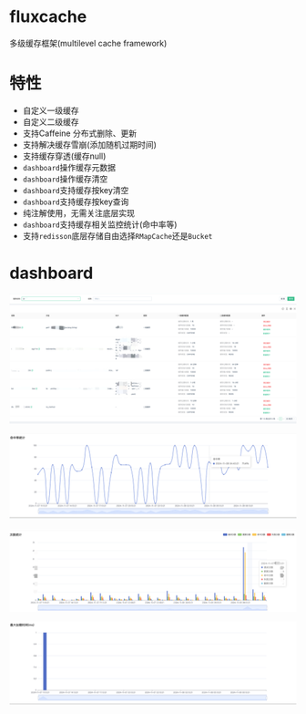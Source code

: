 # fluxcache
多级缓存框架(multilevel cache framework)


# 特性

- 自定义一级缓存
- 自定义二级缓存
- 支持Caffeine 分布式删除、更新
- 支持解决缓存雪崩(添加随机过期时间)
- 支持缓存穿透(缓存null)
- `dashboard`操作缓存元数据
- `dashboard`操作缓存清空
- `dashboard`支持缓存按key清空
- `dashboard`支持缓存按key查询
- 纯注解使用，无需关注底层实现
- `dashboard`支持缓存相关监控统计(命中率等)
- 支持`redisson`底层存储自由选择`RMapCache`还是`Bucket`

# dashboard

![home-page.png](./docs/images/home-page.png)

![hit_rate.png](./docs/images/hit_rate.png)

![cache-count.png](./docs/images/cache-count.png)

![max-loading-time.png](./docs/images/max-loading-time.png)

